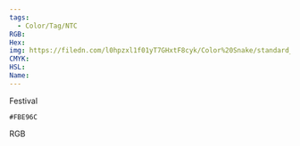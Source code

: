 ```yaml
---
tags:
  - Color/Tag/NTC
RGB:
Hex:
img: https://filedn.com/l0hpzxl1f01yT7GHxtF8cyk/Color%20Snake/standard_csv_to_svg/FBE96C.svg
CMYK:
HSL:
Name:
---
```

Festival
```palette
#FBE96C
```
RGB
